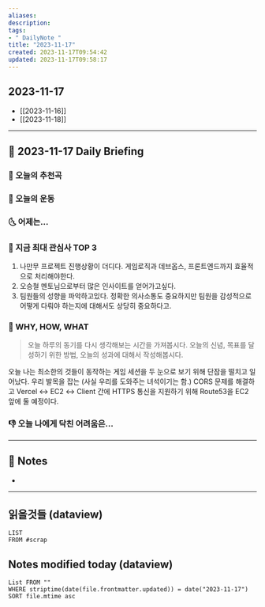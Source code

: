 ```yaml
---
aliases: 
description:
tags:
- " DailyNote "
title: "2023-11-17"
created: 2023-11-17T09:54:42
updated: 2023-11-17T09:58:17
---
```


## 2023-11-17

- [[2023-11-16]] 
- [[2023-11-18]]

---

## 📅 2023-11-17 Daily Briefing

### 🎵 오늘의 추천곡

### 🏃 오늘의 운동

### 🌜 어제는...

### 🧠 지금 최대 관심사 TOP 3

1. 나만무 프로젝트 진행상황이 더디다. 게임로직과 데브옵스, 프론트엔드까지 효율적으로 처리해야한다.
2. 오승철 멘토님으로부터 많은 인사이트를 얻어가고싶다.
3. 팀원들의 성향을 파악하고있다. 정확한 의사소통도 중요하지만 팀원을 감성적으로 어떻게 다뤄야 하는지에 대해서도 상당히 중요하다고.

### 🚀 WHY, HOW, WHAT

> 오늘 하루의 동기를 다시 생각해보는 시간을 가져봅시다. 오늘의 신념, 목표를 달성하기 위한 방법, 오늘의 성과에 대해서 작성해봅시다.

오늘 나는 최소한의 것들이 동작하는 게임 세션을 두 눈으로 보기 위해 단잠을 떨치고 일어났다. 우리 발목을 잡는 (사실 우리를 도와주는 녀석이기는 함.) CORS 문제를 해결하고 Vercel ↔️ EC2 ↔️ Client 간에 HTTPS 통신을 지원하기 위해 Route53을 EC2 앞에 둘 예정이다. 


### 👎 오늘 나에게 닥친 어려움은...

---

## 📝 Notes

- 

---

## 읽을것들 (dataview)

```dataview
LIST
FROM #scrap
```

## Notes modified today (dataview)

```dataview
List FROM "" 
WHERE striptime(date(file.frontmatter.updated)) = date("2023-11-17") 
SORT file.mtime asc
```
